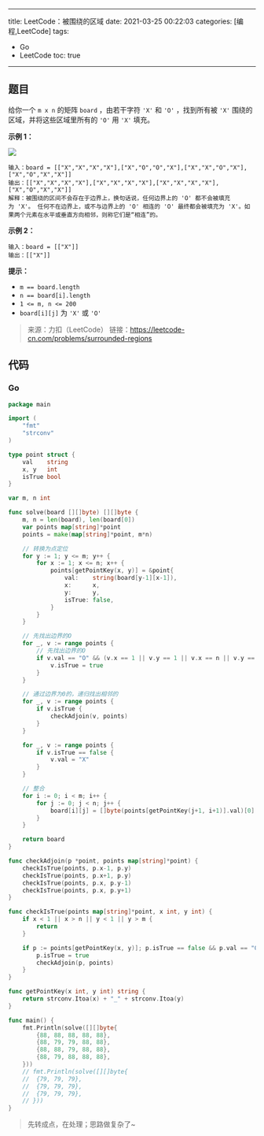 ----
title: LeetCode：被围绕的区域
date: 2021-03-25 00:22:03
categories: [编程,LeetCode]
tags: 
- Go
- LeetCode
toc: true
----

## 题目

给你一个 `m x n` 的矩阵 `board` ，由若干字符 `'X'` 和 `'O'` ，找到所有被 `'X'` 围绕的区域，并将这些区域里所有的 `'O'` 用 `'X'` 填充。

**示例 1：**

![](https://s.flc.io/2021-03-25-00-24-16.png)

<!-- more -->

```
输入：board = [["X","X","X","X"],["X","O","O","X"],["X","X","O","X"],["X","O","X","X"]]
输出：[["X","X","X","X"],["X","X","X","X"],["X","X","X","X"],["X","O","X","X"]]
解释：被围绕的区间不会存在于边界上，换句话说，任何边界上的 'O' 都不会被填充为 'X'。 任何不在边界上，或不与边界上的 'O' 相连的 'O' 最终都会被填充为 'X'。如果两个元素在水平或垂直方向相邻，则称它们是“相连”的。
```

**示例 2：**

```
输入：board = [["X"]]
输出：[["X"]]
```

**提示：**

- `m == board.length`
- `n == board[i].length`
- `1 <= m, n <= 200`
- `board[i][j]` 为 `'X'` 或 `'O'`


> 来源：力扣（LeetCode）
> 链接：https://leetcode-cn.com/problems/surrounded-regions

## 代码

### Go

```go
package main

import (
	"fmt"
	"strconv"
)

type point struct {
	val    string
	x, y   int
	isTrue bool
}

var m, n int

func solve(board [][]byte) [][]byte {
	m, n = len(board), len(board[0])
	var points map[string]*point
	points = make(map[string]*point, m*n)

	// 转换为点定位
	for y := 1; y <= m; y++ {
		for x := 1; x <= n; x++ {
			points[getPointKey(x, y)] = &point{
				val:    string(board[y-1][x-1]),
				x:      x,
				y:      y,
				isTrue: false,
			}
		}
	}

	// 先找出边界的O
	for _, v := range points {
		// 先找出边界的O
		if v.val == "O" && (v.x == 1 || v.y == 1 || v.x == n || v.y == m) {
			v.isTrue = true
		}
	}

	// 通过边界为0的，递归找出相邻的
	for _, v := range points {
		if v.isTrue {
			checkAdjoin(v, points)
		}
	}

	for _, v := range points {
		if v.isTrue == false {
			v.val = "X"
		}
	}

	// 整合
	for i := 0; i < m; i++ {
		for j := 0; j < n; j++ {
			board[i][j] = []byte(points[getPointKey(j+1, i+1)].val)[0]
		}
	}

	return board
}

func checkAdjoin(p *point, points map[string]*point) {
	checkIsTrue(points, p.x-1, p.y)
	checkIsTrue(points, p.x+1, p.y)
	checkIsTrue(points, p.x, p.y-1)
	checkIsTrue(points, p.x, p.y+1)
}

func checkIsTrue(points map[string]*point, x int, y int) {
	if x < 1 || x > n || y < 1 || y > m {
		return
	}

	if p := points[getPointKey(x, y)]; p.isTrue == false && p.val == "O" {
		p.isTrue = true
		checkAdjoin(p, points)
	}
}

func getPointKey(x int, y int) string {
	return strconv.Itoa(x) + "_" + strconv.Itoa(y)
}

func main() {
	fmt.Println(solve([][]byte{
		{88, 88, 88, 88, 88},
		{88, 79, 79, 88, 88},
		{88, 88, 79, 88, 88},
		{88, 79, 88, 88, 88},
	}))
	// fmt.Println(solve([][]byte{
	// 	{79, 79, 79},
	// 	{79, 79, 79},
	// 	{79, 79, 79},
	// }))
}
```

> 先转成点，在处理；思路做复杂了~